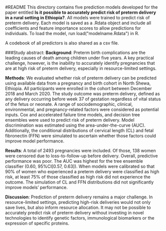 #README
This directory contains five prediction models developed for the paper entitled **Is it possible to accurately predict risk of preterm delivery in a rural setting in Ethiopia?**. All models were trained to predict risk of preterm delivery. Each model is saved as a .Rdata object and include all coefficients and feature importance scores to allow predictions for individuals. To load the model, run load("modelname.Rdata") in R.

A codebook of all predictors is also shared as a csv file.

###Study abstract:
**Background**: Preterm birth complications are the leading causes of death among children under five years. A key practical challenge, however, is the inability to accurately identify pregnancies that are at high risk of preterm delivery, especially in resource-limited settings.

**Methods**: We evaluated whether risk of preterm delivery can be predicted using available data from a pregnancy and birth cohort in North Shewa, Ethiopia. All participants were enrolled in the cohort between December 2018 and March 2020. The study outcome was preterm delivery, defined as any delivery occurring before week 37 of gestation regardless of vital status of the fetus or neonate. A range of sociodemographic, clinical, environmental, and pregnancy-related factors were considered as potential inputs. Cox and accelerated failure time models, and decision tree ensembles were used to predict risk of preterm delivery. Model discrimination was estimated using the area-under-the-curve (AUC). Additionally, the conditional distributions of cervical length (CL) and fetal fibronectin (FFN) were simulated to ascertain whether those factors could improve model performance.

**Results**: A total of 2493 pregnancies were included. Of those, 138 women were censored due to loss-to-follow-up before delivery. Overall, predictive performance was poor. The AUC was highest for the tree ensemble classifier (0.60, 95%CI[0.57, 0.63]). When models were calibrated so that 90% of women who experienced a preterm delivery were classified as high risk, at least 75% of those classified as high risk did not experience the outcome. The simulation of CL and FFN distributions did not significantly improve models’ performance.

**Discussion**: Prediction of preterm delivery remains a major challenge. In resource-limited settings, predicting high-risk deliveries would not only save lives, but also inform resource allocation.  It may not be possible to accurately predict risk of preterm delivery without investing in novel technologies to identify genetic factors, immunological biomarkers or the expression of specific proteins.

